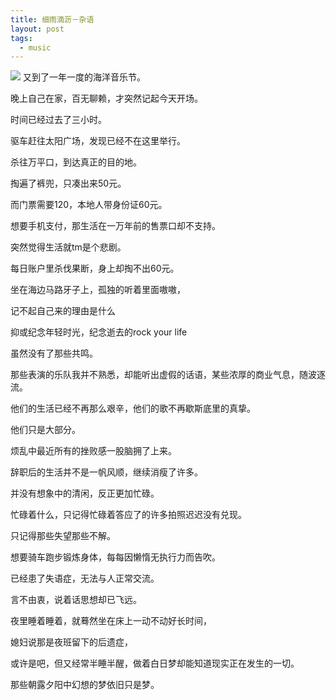 ```yaml
---
title: 细雨滴沥－杂语
layout: post
tags:
  - music
---
```


![](http://7xo9zb.com1.z0.glb.clouddn.com/psb.jpeg)
又到了一年一度的海洋音乐节。

晚上自己在家，百无聊赖，才突然记起今天开场。

时间已经过去了三小时。

驱车赶往太阳广场，发现已经不在这里举行。

杀往万平口，到达真正的目的地。

掏遍了裤兜，只凑出来50元。

而门票需要120，本地人带身份证60元。

想要手机支付，那生活在一万年前的售票口却不支持。

突然觉得生活就tm是个悲剧。

每日账户里杀伐果断，身上却掏不出60元。

坐在海边马路牙子上，孤独的听着里面嗷嗷，

记不起自己来的理由是什么

抑或纪念年轻时光，纪念逝去的rock your life

虽然没有了那些共鸣。


那些表演的乐队我并不熟悉，却能听出虚假的话语，某些浓厚的商业气息，随波逐流。

他们的生活已经不再那么艰辛，他们的歌不再歇斯底里的真挚。

他们只是大部分。


烦乱中最近所有的挫败感一股脑拥了上来。

辞职后的生活并不是一帆风顺，继续消瘦了许多。

并没有想象中的清闲，反正更加忙碌。

忙碌着什么，只记得忙碌着答应了的许多拍照迟迟没有兑现。

只记得那些失望那些不解。

想要骑车跑步锻炼身体，每每因懒惰无执行力而告吹。

已经患了失语症，无法与人正常交流。

言不由衷，说着话思想却已飞远。

夜里睡着睡着，就蓦然坐在床上一动不动好长时间，

媳妇说那是夜班留下的后遗症，

或许是吧，但又经常半睡半醒，做着白日梦却能知道现实正在发生的一切。

那些朝露夕阳中幻想的梦依旧只是梦。

